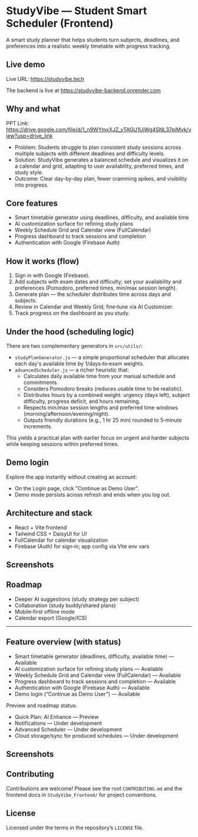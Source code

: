 # StudyVibe — Student Smart Scheduler (Frontend)

A smart study planner that helps students turn subjects, deadlines, and preferences into a realistic weekly timetable with progress tracking.

## Live demo

Live URL: https://studyvibe.tech


The backend is live at https://studyvibe-backend.onrender.com


## Why and what

PPT Link: https://drive.google.com/file/d/1_n9WYmxXJZ_yTAGU1UjWg4SNL37qiMyk/view?usp=drive_link


- Problem: Students struggle to plan consistent study sessions across multiple subjects with different deadlines and difficulty levels.
- Solution: StudyVibe generates a balanced schedule and visualizes it on a calendar and grid, adapting to user availability, preferred times, and study style.
- Outcome: Clear day-by-day plan, fewer cramming spikes, and visibility into progress.

## Core features

- Smart timetable generator using deadlines, difficulty, and available time
- AI customization surface for refining study plans
- Weekly Schedule Grid and Calendar view (FullCalendar)
- Progress dashboard to track sessions and completion
- Authentication with Google (Firebase Auth)

## How it works (flow)

1. Sign in with Google (Firebase).
2. Add subjects with exam dates and difficulty; set your availability and preferences (Pomodoro, preferred times, min/max session length).
3. Generate plan — the scheduler distributes time across days and subjects.
4. Review in Calendar and Weekly Grid; fine‑tune via AI Customizer.
5. Track progress on the dashboard as you study.

## Under the hood (scheduling logic)

There are two complementary generators in `src/utils/`:

- `studyPlanGenerator.js` — a simple proportional scheduler that allocates each day's available time by 1/days‑to‑exam weights.
- `advancedScheduler.js` — a richer heuristic that:
  - Calculates daily available time from your manual schedule and commitments.
  - Considers Pomodoro breaks (reduces usable time to be realistic).
  - Distributes hours by a combined weight: urgency (days left), subject difficulty, progress deficit, and hours remaining.
  - Respects min/max session lengths and preferred time windows (morning/afternoon/evening/night).
  - Outputs friendly durations (e.g., 1 hr 25 min) rounded to 5‑minute increments.

This yields a practical plan with earlier focus on urgent and harder subjects while keeping sessions within preferred times.

## Demo login

Explore the app instantly without creating an account:

- On the Login page, click "Continue as Demo User".
- Demo mode persists across refresh and ends when you log out.

## Architecture and stack

- React + Vite frontend
- Tailwind CSS + DaisyUI for UI
- FullCalendar for calendar visualization
- Firebase (Auth) for sign‑in; app config via Vite env vars

## Screenshots

## Roadmap

- Deeper AI suggestions (study strategy per subject)
- Collaboration (study buddy/shared plans)
- Mobile‑first offline mode
- Calendar export (Google/ICS)

---

## Feature overview (with status)

- Smart timetable generator (deadlines, difficulty, available time) — Available
- AI customization surface for refining study plans — Available
- Weekly Schedule Grid and Calendar view (FullCalendar) — Available
- Progress dashboard to track sessions and completion — Available
- Authentication with Google (Firebase Auth) — Available
- Demo login (“Continue as Demo User”) — Available

Preview and roadmap status:

- Quick Plan: AI Enhance — Preview
- Notifications — Under development
- Advanced Scheduler — Under development
- Cloud storage/sync for produced schedules — Under development

## Screenshots


## Contributing

Contributions are welcome! Please see the root `CONTRIBUTING.md` and the frontend docs in `StudyVibe_Frontend/` for project conventions.

## License

Licensed under the terms in the repository’s `LICENSE` file.
